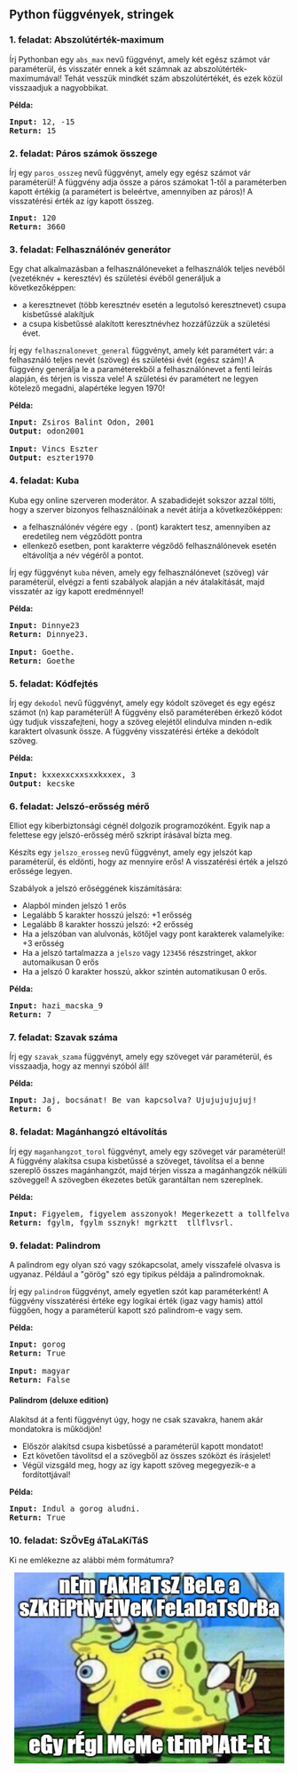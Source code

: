<style>
	h1:first-of-type { display: none; }
	img { display: block; margin: auto; }
</style>

# Szkriptnyelvek - 2. gyakorló feladatsor

## Python függvények, stringek


### 1. feladat: Abszolútérték-maximum

Írj Pythonban egy `abs_max` nevű függvényt, amely két egész számot vár paraméterül, és visszatér ennek a két számnak az abszolútérték-maximumával! Tehát vesszük mindkét szám abszolútértékét, és ezek közül visszaadjuk a nagyobbikat.

**Példa:**

<pre>
<b>Input:</b> 12, -15
<b>Return:</b> 15
</pre>


### 2. feladat: Páros számok összege

Írj egy `paros_osszeg` nevű függvényt, amely egy egész számot vár paraméterül! A függvény adja össze a páros számokat 1-től a paraméterben kapott értékig (a paramétert is beleértve, amennyiben az páros)! A visszatérési érték az így kapott összeg.

<pre>
<b>Input:</b> 120
<b>Return:</b> 3660
</pre>


### 3. feladat: Felhasználónév generátor

Egy chat alkalmazásban a felhasználóneveket a felhasználók teljes nevéből (vezetéknév + keresztév) és születési évéből generáljuk a következőképpen:

* a keresztnevet (több keresztnév esetén a legutolsó keresztnevet) csupa kisbetűssé alakítjuk
* a csupa kisbetűssé alakított keresztnévhez hozzáfűzzük a születési évet.

Írj egy `felhasznalonevet_general` függvényt, amely két paramétert vár: a felhasználó teljes nevét (szöveg) és születési évét (egész szám)! A függvény generálja le a paraméterekből a felhasználónevet a fenti leírás alapján, és térjen is vissza vele! A születési év paramétert ne legyen kötelező megadni, alapértéke legyen 1970!

**Példa:**

<pre>
<b>Input:</b> Zsiros Balint Odon, 2001
<b>Output:</b> odon2001

<b>Input:</b> Vincs Eszter
<b>Output:</b> eszter1970
</pre>


### 4. feladat: Kuba

Kuba egy online szerveren moderátor. A szabadidejét sokszor azzal tölti, hogy a szerver bizonyos felhasználóinak a nevét átírja a következőképpen:

* a felhasználónév végére egy `.` (pont) karaktert tesz, amennyiben az eredetileg nem végződött pontra
* ellenkező esetben, pont karakterre végződő felhasználónevek esetén eltávolítja a név végéről a pontot.

Írj egy függvényt `kuba` néven, amely egy felhasználónevet (szöveg) vár paraméterül, elvégzi a fenti szabályok alapján a név átalakítását, majd visszatér az így kapott eredménnyel!

**Példa:**

<pre>
<b>Input:</b> Dinnye23
<b>Return:</b> Dinnye23.

<b>Input:</b> Goethe.
<b>Return:</b> Goethe
</pre>


### 5. feladat: Kódfejtés

Írj egy `dekodol` nevű függvényt, amely egy kódolt szöveget és egy egész számot (n) kap paraméterül! A függvény első paraméterében érkező kódot úgy tudjuk visszafejteni, hogy a szöveg elejétől elindulva minden n-edik karaktert olvasunk össze. A függvény visszatérési értéke a dekódolt szöveg.

**Példa:**

<pre>
<b>Input:</b> kxxexxcxxsxxkxxex, 3
<b>Output:</b> kecske
</pre>


### 6. feladat: Jelszó-erősség mérő

Elliot egy kiberbiztonsági cégnél dolgozik programozóként. Egyik nap a felettese egy jelszó-erősség mérő szkript írásával bízta meg.

Készíts egy `jelszo_erosseg` nevű függvényt, amely egy jelszót kap paraméterül, és eldönti, hogy az mennyire erős! A visszatérési érték a jelszó erőssége legyen.

Szabályok a jelszó erőséggének kiszámítására:

* Alapból minden jelszó 1 erős
* Legalább 5 karakter hosszú jelszó: +1 erősség
* Legalább 8 karakter hosszú jelszó: +2 erősség
* Ha a jelszóban van alulvonás, kötőjel vagy pont karakterek valamelyike: +3 erősség
* Ha a jelszó tartalmazza a `jelszo` vagy `123456` részstringet, akkor automaikusan 0 erős
* Ha a jelszó 0 karakter hosszú, akkor szintén automatikusan 0 erős.

**Példa:**

<pre>
<b>Input:</b> hazi_macska_9
<b>Return:</b> 7
</pre>


### 7. feladat: Szavak száma

Írj egy `szavak_szama` függvényt, amely egy szöveget vár paraméterül, és visszaadja, hogy az mennyi szóból áll!

**Példa:**

<pre>
<b>Input:</b> Jaj, bocsánat! Be van kapcsolva? Ujujujujujuj!
<b>Return:</b> 6
</pre>


### 8. feladat: Magánhangzó eltávolítás

Írj egy `maganhangzot_torol` függvényt, amely egy szöveget vár paraméterül! A függvény alakítsa csupa kisbetűssé a szöveget, távolítsa el a benne szereplő összes magánhangzót, majd térjen vissza a magánhangzók nélküli szöveggel! A szövegben ékezetes betűk garantáltan nem szereplnek.

**Példa:**

<pre>
<b>Input:</b> Figyelem, figyelem asszonyok! Megerkezett a tollfelvasarlo.
<b>Return:</b> fgylm, fgylm ssznyk! mgrkztt  tllflvsrl.
</pre>


### 9. feladat: Palindrom

A palindrom egy olyan szó vagy szókapcsolat, amely visszafelé olvasva is ugyanaz. Például a "görög" szó egy tipikus példája a palindromoknak.

Írj egy `palindrom` függvényt, amely egyetlen szót kap paraméterként! A függvény visszatérési értéke egy logikai érték (igaz vagy hamis) attól függően, hogy a paraméterül kapott szó palindrom-e vagy sem.

**Példa:**

<pre>
<b>Input:</b> gorog
<b>Return:</b> True

<b>Input:</b> magyar
<b>Return:</b> False
</pre>

#### Palindrom (deluxe edition)

Alakítsd át a fenti függvényt úgy, hogy ne csak szavakra, hanem akár mondatokra is működjön! 

* Először alakítsd csupa kisbetűssé a paraméterül kapott mondatot!
* Ezt követően távolítsd el a szövegből az összes szóközt és írásjelet!
* Végül vizsgáld meg, hogy az így kapott szöveg megegyezik-e a fordítottjával!

**Példa:**

<pre>
<b>Input:</b> Indul a gorog aludni.
<b>Return:</b> True
</pre>


### 10. feladat: SzÖvEg áTaLaKíTáS

Ki ne emlékezne az alábbi mém formátumra?

![](./meme.png)